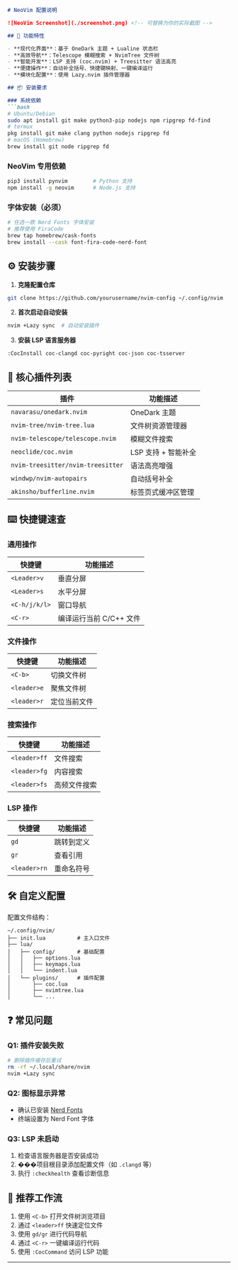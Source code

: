```markdown
# NeoVim 配置说明

![NeoVim Screenshot](./screenshot.png) <!-- 可替换为你的实际截图 -->

## 🚀 功能特性

- **现代化界面**：基于 OneDark 主题 + Lualine 状态栏
- **高效导航**：Telescope 模糊搜索 + NvimTree 文件树
- **智能开发**：LSP 支持 (coc.nvim) + Treesitter 语法高亮
- **便捷操作**：自动补全括号、快捷键映射、一键编译运行
- **模块化配置**：使用 Lazy.nvim 插件管理器

## 📦 安装要求

### 系统依赖
```bash
# Ubuntu/Debian
sudo apt install git make python3-pip nodejs npm ripgrep fd-find
# termux
pkg install git make clang python nodejs ripgrep fd
# macOS (Homebrew)
brew install git node ripgrep fd
```

### NeoVim 专用依赖
```bash
pip3 install pynvim        # Python 支持
npm install -g neovim      # Node.js 支持
```

### 字体安装（必须）
```bash
# 任选一款 Nerd Fonts 字体安装
# 推荐使用 FiraCode
brew tap homebrew/cask-fonts
brew install --cask font-fira-code-nerd-font
```

## ⚙️ 安装步骤

1. **克隆配置仓库**
```bash
git clone https://github.com/yourusername/nvim-config ~/.config/nvim
```

2. **首次启动自动安装**
```bash
nvim +Lazy sync  # 自动安装插件
```

3. **安装 LSP 语言服务器**
```vim
:CocInstall coc-clangd coc-pyright coc-json coc-tsserver
```

## 🔌 核心插件列表

| 插件                          | 功能描述                     |
|-------------------------------|----------------------------|
| `navarasu/onedark.nvim`       | OneDark 主题               |
| `nvim-tree/nvim-tree.lua`     | 文件树资源管理器           |
| `nvim-telescope/telescope.nvim` | 模糊文件搜索             |
| `neoclide/coc.nvim`           | LSP 支持 + 智能补全       |
| `nvim-treesitter/nvim-treesitter` | 语法高亮增强         |
| `windwp/nvim-autopairs`       | 自动括号补全               |
| `akinsho/bufferline.nvim`     | 标签页式缓冲区管理         |

## ⌨️ 快捷键速查

### 通用操作
| 快捷键          | 功能描述                |
|-----------------|-----------------------|
| `<Leader>v`     | 垂直分屏              |
| `<Leader>s`     | 水平分屏              |
| `<C-h/j/k/l>`   | 窗口导航              |
| `<C-r>`         | 编译运行当前 C/C++ 文件 |

### 文件操作
| 快捷键          | 功能描述                |
|-----------------|-----------------------|
| `<C-b>`         | 切换文件树            |
| `<leader>e`     | 聚焦文件树            |
| `<leader>r`     | 定位当前文件          |

### 搜索操作
| 快捷键          | 功能描述                |
|-----------------|-----------------------|
| `<leader>ff`    | 文件搜索              |
| `<leader>fg`    | 内容搜索              |
| `<leader>fs`    | 高频文件搜索          |

### LSP 操作
| 快捷键          | 功能描述                |
|-----------------|-----------------------|
| `gd`            | 跳转到定义            |
| `gr`            | 查看引用              |
| `<leader>rn`    | 重命名符号            |

## 🛠️ 自定义配置

配置文件结构：
```
~/.config/nvim/
├── init.lua          # 主入口文件
├── lua/
│   ├── config/       # 基础配置
│   │   ├── options.lua
│   │   ├── keymaps.lua
│   │   └── indent.lua
│   └── plugins/      # 插件配置
│       ├── coc.lua
│       ├── nvimtree.lua
│       └── ...
```

## ❓ 常见问题

### Q1: 插件安装失败
```bash
# 删除插件缓存后重试
rm -rf ~/.local/share/nvim
nvim +Lazy sync
```

### Q2: 图标显示异常
- 确认已安装 [Nerd Fonts](https://www.nerdfonts.com/)
- 终端设置为 Nerd Font 字体

### Q3: LSP 未启动
1. 检查语言服务器是否安装成功
2. ���项目根目录添加配置文件（如 `.clangd` 等）
3. 执行 `:checkhealth` 查看诊断信息

## 🎯 推荐工作流

1. 使用 `<C-b>` 打开文件树浏览项目
2. 通过 `<leader>ff` 快速定位文件
3. 使用 `gd/gr` 进行代码导航
4. 通过 `<C-r>` 一键编译运行代码
5. 使用 `:CocCommand` 访问 LSP 功能

---
